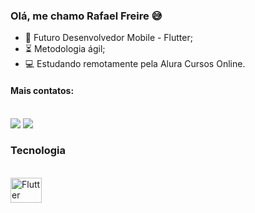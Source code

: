 ### Olá, me chamo Rafael Freire 😅

- 🚀 Futuro Desenvolvedor Mobile - Flutter;
- ⏳ Metodologia ágil;
- 💻 Estudando remotamente pela Alura Cursos Online.

#### Mais contatos:
<div style="display: inline_block"><br>
 <a href="https://www.linkedin.com/in/rafael-freire-58636023b/" target="_blank"><img src="https://img.shields.io/badge/-LinkedIn-%230077B5?style=for-the-badge&logo=linkedin&logoColor=white" target="_blank"></a> 
 <a href = "mailto:rafaelfreirecouto@gmail.com"><img src="https://img.shields.io/badge/-Gmail-%23333?style=for-the-badge&logo=gmail&logoColor=white" target="_blank"></a>
</div>


### Tecnologia

<div style="display: inline_block"><br>
  <img align="center" alt="Flutter" height="40" width="50" src="C:\Users\rafae\Downloads\WhatsApp Image 2022-05-20 at 20.06.42.jpeg">
  
</div>
